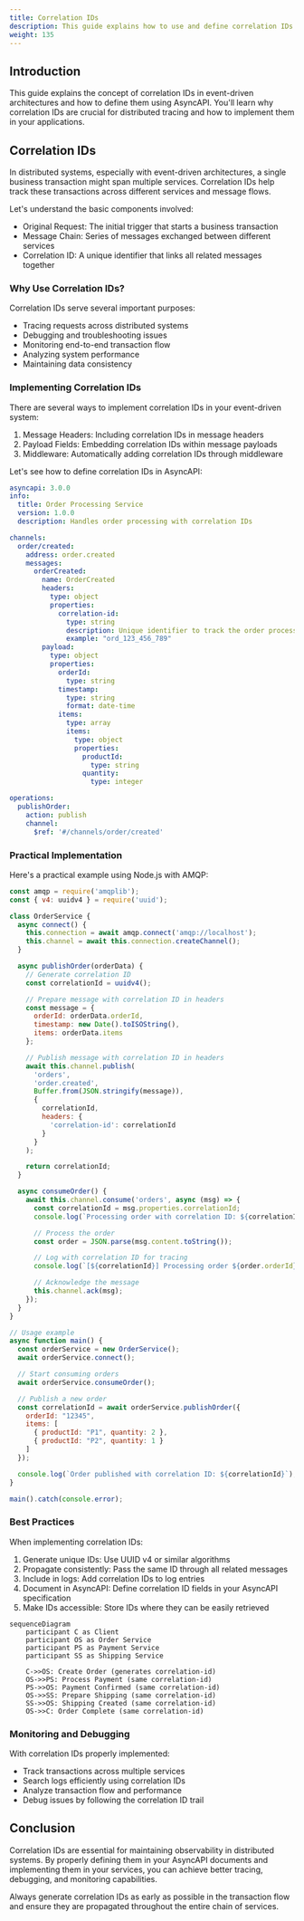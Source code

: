 ```yaml
---
title: Correlation IDs
description: This guide explains how to use and define correlation IDs in AsyncAPI for distributed tracing.
weight: 135
---
```


## Introduction
This guide explains the concept of correlation IDs in event-driven architectures and how to define them using AsyncAPI. You'll learn why correlation IDs are crucial for distributed tracing and how to implement them in your applications.

## Correlation IDs
In distributed systems, especially with event-driven architectures, a single business transaction might span multiple services. Correlation IDs help track these transactions across different services and message flows.

Let's understand the basic components involved:
- Original Request: The initial trigger that starts a business transaction
- Message Chain: Series of messages exchanged between different services
- Correlation ID: A unique identifier that links all related messages together

### Why Use Correlation IDs?
Correlation IDs serve several important purposes:
- Tracing requests across distributed systems
- Debugging and troubleshooting issues
- Monitoring end-to-end transaction flow
- Analyzing system performance
- Maintaining data consistency

### Implementing Correlation IDs
There are several ways to implement correlation IDs in your event-driven system:

1. Message Headers: Including correlation IDs in message headers
2. Payload Fields: Embedding correlation IDs within message payloads
3. Middleware: Automatically adding correlation IDs through middleware

Let's see how to define correlation IDs in AsyncAPI:

```yaml
asyncapi: 3.0.0
info:
  title: Order Processing Service
  version: 1.0.0
  description: Handles order processing with correlation IDs

channels:
  order/created:
    address: order.created
    messages:
      orderCreated:
        name: OrderCreated
        headers:
          type: object
          properties:
            correlation-id:
              type: string
              description: Unique identifier to track the order process
              example: "ord_123_456_789"
        payload:
          type: object
          properties:
            orderId:
              type: string
            timestamp:
              type: string
              format: date-time
            items:
              type: array
              items:
                type: object
                properties:
                  productId:
                    type: string
                  quantity:
                    type: integer

operations:
  publishOrder:
    action: publish
    channel:
      $ref: '#/channels/order/created'
```
### Practical Implementation
Here's a practical example using Node.js with AMQP:
```javascript
const amqp = require('amqplib');
const { v4: uuidv4 } = require('uuid');

class OrderService {
  async connect() {
    this.connection = await amqp.connect('amqp://localhost');
    this.channel = await this.connection.createChannel();
  }

  async publishOrder(orderData) {
    // Generate correlation ID
    const correlationId = uuidv4();

    // Prepare message with correlation ID in headers
    const message = {
      orderId: orderData.orderId,
      timestamp: new Date().toISOString(),
      items: orderData.items
    };

    // Publish message with correlation ID in headers
    await this.channel.publish(
      'orders',
      'order.created',
      Buffer.from(JSON.stringify(message)),
      {
        correlationId,
        headers: {
          'correlation-id': correlationId
        }
      }
    );

    return correlationId;
  }

  async consumeOrder() {
    await this.channel.consume('orders', async (msg) => {
      const correlationId = msg.properties.correlationId;
      console.log(`Processing order with correlation ID: ${correlationId}`);

      // Process the order
      const order = JSON.parse(msg.content.toString());

      // Log with correlation ID for tracing
      console.log(`[${correlationId}] Processing order ${order.orderId}`);

      // Acknowledge the message
      this.channel.ack(msg);
    });
  }
}

// Usage example
async function main() {
  const orderService = new OrderService();
  await orderService.connect();

  // Start consuming orders
  await orderService.consumeOrder();

  // Publish a new order
  const correlationId = await orderService.publishOrder({
    orderId: "12345",
    items: [
      { productId: "P1", quantity: 2 },
      { productId: "P2", quantity: 1 }
    ]
  });

  console.log(`Order published with correlation ID: ${correlationId}`);
}

main().catch(console.error);
```

### Best Practices
When implementing correlation IDs:

1. Generate unique IDs: Use UUID v4 or similar algorithms
2. Propagate consistently: Pass the same ID through all related messages
3. Include in logs: Add correlation IDs to log entries
4. Document in AsyncAPI: Define correlation ID fields in your AsyncAPI specification
5. Make IDs accessible: Store IDs where they can be easily retrieved

```mermaid
sequenceDiagram
    participant C as Client
    participant OS as Order Service
    participant PS as Payment Service
    participant SS as Shipping Service
    
    C->>OS: Create Order (generates correlation-id)
    OS->>PS: Process Payment (same correlation-id)
    PS->>OS: Payment Confirmed (same correlation-id)
    OS->>SS: Prepare Shipping (same correlation-id)
    SS->>OS: Shipping Created (same correlation-id)
    OS->>C: Order Complete (same correlation-id)
```

### Monitoring and Debugging
With correlation IDs properly implemented:
- Track transactions across multiple services
- Search logs efficiently using correlation IDs
- Analyze transaction flow and performance
- Debug issues by following the correlation ID trail

## Conclusion
Correlation IDs are essential for maintaining observability in distributed systems. By properly defining them in your AsyncAPI documents and implementing them in your services, you can achieve better tracing, debugging, and monitoring capabilities.

<Remember>
Always generate correlation IDs as early as possible in the transaction flow and ensure they are propagated throughout the entire chain of services.
</Remember>
